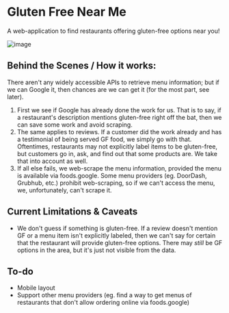 # Gluten Free Near Me
A web-application to find restaurants offering gluten-free options near you! 

![image](https://github.com/sookiemonster/Gluten-Free-Near-Me/assets/71859934/311ebd28-a961-4602-972a-1d8f5dd1a740)

## Behind the Scenes / How it works:
There aren't any widely accessible APIs to retrieve menu information; but if we can Google it, then chances are we can get it (for the most part, see later). 
1. First we see if Google has already done the work for us. That is to say, if a restaurant's description mentions gluten-free right off the bat, then we can save some work and avoid scraping. 
2. The same applies to reviews. If a customer did the work already and has a testimonial of being served GF food, we simply go with that. Oftentimes, restaurants may not explicitly label items to be gluten-free, but customers go in, ask, and find out that some products are. We take that into account as well.  
3. If all else fails, we web-scrape the menu information, provided the menu is available via foods.google. Some menu providers (eg. DoorDash, Grubhub, etc.) prohibit web-scraping, so if we can't access the menu, we, unfortunately, can't scrape it.

## Current Limitations & Caveats
- We don't guess if something is gluten-free. If a review doesn't mention GF or a menu item isn't explicitly labeled, then we can't say for certain that the restaurant will provide gluten-free options. There may *still* be GF options in the area, but it's just not visible from the data. 

## To-do
- Mobile layout
- Support other menu providers (eg. find a way to get  menus of restaurants that don't allow ordering online via foods.google)
